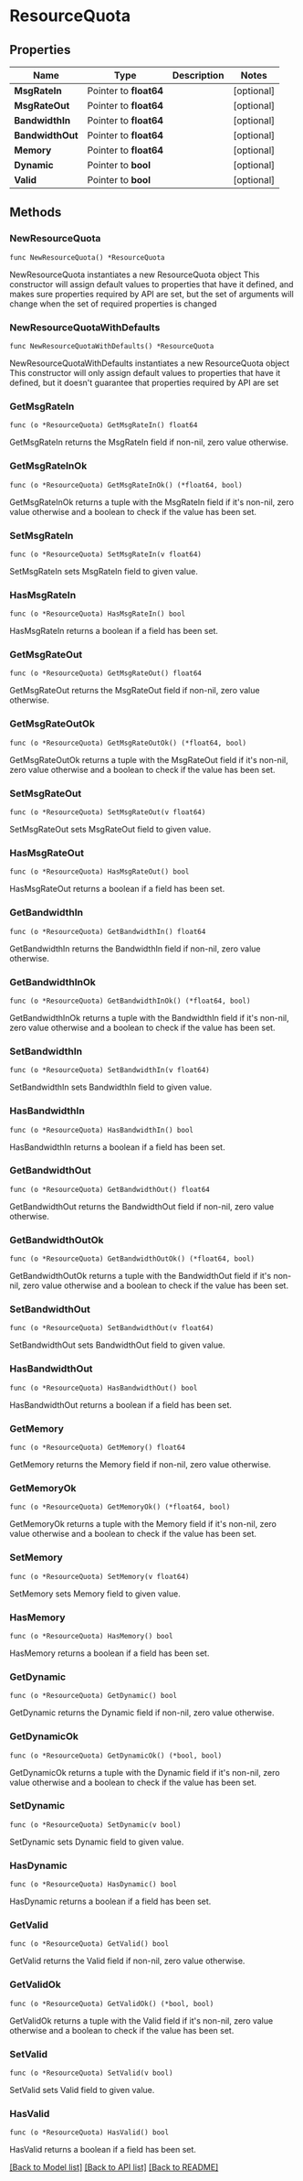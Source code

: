 # ResourceQuota

## Properties

Name | Type | Description | Notes
------------ | ------------- | ------------- | -------------
**MsgRateIn** | Pointer to **float64** |  | [optional] 
**MsgRateOut** | Pointer to **float64** |  | [optional] 
**BandwidthIn** | Pointer to **float64** |  | [optional] 
**BandwidthOut** | Pointer to **float64** |  | [optional] 
**Memory** | Pointer to **float64** |  | [optional] 
**Dynamic** | Pointer to **bool** |  | [optional] 
**Valid** | Pointer to **bool** |  | [optional] 

## Methods

### NewResourceQuota

`func NewResourceQuota() *ResourceQuota`

NewResourceQuota instantiates a new ResourceQuota object
This constructor will assign default values to properties that have it defined,
and makes sure properties required by API are set, but the set of arguments
will change when the set of required properties is changed

### NewResourceQuotaWithDefaults

`func NewResourceQuotaWithDefaults() *ResourceQuota`

NewResourceQuotaWithDefaults instantiates a new ResourceQuota object
This constructor will only assign default values to properties that have it defined,
but it doesn't guarantee that properties required by API are set

### GetMsgRateIn

`func (o *ResourceQuota) GetMsgRateIn() float64`

GetMsgRateIn returns the MsgRateIn field if non-nil, zero value otherwise.

### GetMsgRateInOk

`func (o *ResourceQuota) GetMsgRateInOk() (*float64, bool)`

GetMsgRateInOk returns a tuple with the MsgRateIn field if it's non-nil, zero value otherwise
and a boolean to check if the value has been set.

### SetMsgRateIn

`func (o *ResourceQuota) SetMsgRateIn(v float64)`

SetMsgRateIn sets MsgRateIn field to given value.

### HasMsgRateIn

`func (o *ResourceQuota) HasMsgRateIn() bool`

HasMsgRateIn returns a boolean if a field has been set.

### GetMsgRateOut

`func (o *ResourceQuota) GetMsgRateOut() float64`

GetMsgRateOut returns the MsgRateOut field if non-nil, zero value otherwise.

### GetMsgRateOutOk

`func (o *ResourceQuota) GetMsgRateOutOk() (*float64, bool)`

GetMsgRateOutOk returns a tuple with the MsgRateOut field if it's non-nil, zero value otherwise
and a boolean to check if the value has been set.

### SetMsgRateOut

`func (o *ResourceQuota) SetMsgRateOut(v float64)`

SetMsgRateOut sets MsgRateOut field to given value.

### HasMsgRateOut

`func (o *ResourceQuota) HasMsgRateOut() bool`

HasMsgRateOut returns a boolean if a field has been set.

### GetBandwidthIn

`func (o *ResourceQuota) GetBandwidthIn() float64`

GetBandwidthIn returns the BandwidthIn field if non-nil, zero value otherwise.

### GetBandwidthInOk

`func (o *ResourceQuota) GetBandwidthInOk() (*float64, bool)`

GetBandwidthInOk returns a tuple with the BandwidthIn field if it's non-nil, zero value otherwise
and a boolean to check if the value has been set.

### SetBandwidthIn

`func (o *ResourceQuota) SetBandwidthIn(v float64)`

SetBandwidthIn sets BandwidthIn field to given value.

### HasBandwidthIn

`func (o *ResourceQuota) HasBandwidthIn() bool`

HasBandwidthIn returns a boolean if a field has been set.

### GetBandwidthOut

`func (o *ResourceQuota) GetBandwidthOut() float64`

GetBandwidthOut returns the BandwidthOut field if non-nil, zero value otherwise.

### GetBandwidthOutOk

`func (o *ResourceQuota) GetBandwidthOutOk() (*float64, bool)`

GetBandwidthOutOk returns a tuple with the BandwidthOut field if it's non-nil, zero value otherwise
and a boolean to check if the value has been set.

### SetBandwidthOut

`func (o *ResourceQuota) SetBandwidthOut(v float64)`

SetBandwidthOut sets BandwidthOut field to given value.

### HasBandwidthOut

`func (o *ResourceQuota) HasBandwidthOut() bool`

HasBandwidthOut returns a boolean if a field has been set.

### GetMemory

`func (o *ResourceQuota) GetMemory() float64`

GetMemory returns the Memory field if non-nil, zero value otherwise.

### GetMemoryOk

`func (o *ResourceQuota) GetMemoryOk() (*float64, bool)`

GetMemoryOk returns a tuple with the Memory field if it's non-nil, zero value otherwise
and a boolean to check if the value has been set.

### SetMemory

`func (o *ResourceQuota) SetMemory(v float64)`

SetMemory sets Memory field to given value.

### HasMemory

`func (o *ResourceQuota) HasMemory() bool`

HasMemory returns a boolean if a field has been set.

### GetDynamic

`func (o *ResourceQuota) GetDynamic() bool`

GetDynamic returns the Dynamic field if non-nil, zero value otherwise.

### GetDynamicOk

`func (o *ResourceQuota) GetDynamicOk() (*bool, bool)`

GetDynamicOk returns a tuple with the Dynamic field if it's non-nil, zero value otherwise
and a boolean to check if the value has been set.

### SetDynamic

`func (o *ResourceQuota) SetDynamic(v bool)`

SetDynamic sets Dynamic field to given value.

### HasDynamic

`func (o *ResourceQuota) HasDynamic() bool`

HasDynamic returns a boolean if a field has been set.

### GetValid

`func (o *ResourceQuota) GetValid() bool`

GetValid returns the Valid field if non-nil, zero value otherwise.

### GetValidOk

`func (o *ResourceQuota) GetValidOk() (*bool, bool)`

GetValidOk returns a tuple with the Valid field if it's non-nil, zero value otherwise
and a boolean to check if the value has been set.

### SetValid

`func (o *ResourceQuota) SetValid(v bool)`

SetValid sets Valid field to given value.

### HasValid

`func (o *ResourceQuota) HasValid() bool`

HasValid returns a boolean if a field has been set.


[[Back to Model list]](../README.md#documentation-for-models) [[Back to API list]](../README.md#documentation-for-api-endpoints) [[Back to README]](../README.md)


